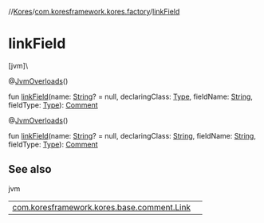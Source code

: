 //[Kores](../../index.md)/[com.koresframework.kores.factory](index.md)/[linkField](link-field.md)

# linkField

[jvm]\

@[JvmOverloads](https://kotlinlang.org/api/latest/jvm/stdlib/kotlin.jvm/-jvm-overloads/index.html)()

fun [linkField](link-field.md)(name: [String](https://kotlinlang.org/api/latest/jvm/stdlib/kotlin/-string/index.html)? = null, declaringClass: [Type](https://docs.oracle.com/javase/8/docs/api/java/lang/reflect/Type.html), fieldName: [String](https://kotlinlang.org/api/latest/jvm/stdlib/kotlin/-string/index.html), fieldType: [Type](https://docs.oracle.com/javase/8/docs/api/java/lang/reflect/Type.html)): [Comment](../com.koresframework.kores.base.comment/-comment/index.md)

@[JvmOverloads](https://kotlinlang.org/api/latest/jvm/stdlib/kotlin.jvm/-jvm-overloads/index.html)()

fun [linkField](link-field.md)(name: [String](https://kotlinlang.org/api/latest/jvm/stdlib/kotlin/-string/index.html)? = null, declaringClass: [String](https://kotlinlang.org/api/latest/jvm/stdlib/kotlin/-string/index.html), fieldName: [String](https://kotlinlang.org/api/latest/jvm/stdlib/kotlin/-string/index.html), fieldType: [Type](https://docs.oracle.com/javase/8/docs/api/java/lang/reflect/Type.html)): [Comment](../com.koresframework.kores.base.comment/-comment/index.md)

## See also

jvm

| | |
|---|---|
| [com.koresframework.kores.base.comment.Link](../com.koresframework.kores.base.comment/-link/index.md) |  |
